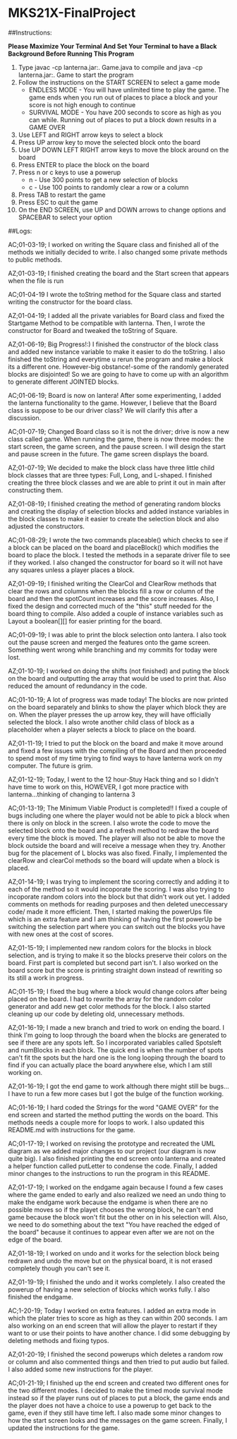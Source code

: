 # MKS21X-FinalProject

##Instructions:

**Please Maximize Your Terminal And Set Your Terminal to have a Black Background Before Running This Program**

1) Type javac -cp lanterna.jar:. Game.java to compile and java -cp lanterna.jar:. Game to start the program
2) Follow the instructions on the START SCREEN to select a game mode
      - ENDLESS MODE - You will have unlimited time to play the game. The game ends when you run out of places to place a block and your score is not high enough to continue
      - SURVIVAL MODE - You have 200 seconds to score as high as you can while. Running out of places to put a block down results in a GAME OVER
3) Use LEFT and RIGHT arrow keys to select a block
4) Press UP arrow key to move the selected block onto the board
5) Use UP DOWN LEFT RIGHT arrow keys to move the block around on the board
6) Press ENTER to place the block on the board
7) Press n or c keys to use a powerup
      - n - Use 300 points to get a new selection of blocks
      - c - Use 100 points to randomly clear a row or a column
7) Press TAB to restart the game
8) Press ESC to quit the game
9) On the END SCREEN, use UP and DOWN arrows to change options and SPACEBAR to select your option

##Logs:

AC;01-03-19;
I worked on writing the Square class and finished all of the methods we initially decided to write. I also changed some private methods to public methods.

AZ;01-03-19;
I finished creating the board and the Start screen that appears when the file is run

AC;01-04-19
I wrote the toString method for the Square class and started writing the constructor for the board class.

AZ;01-04-19;
I added all the private variables for Board class and fixed the Startgame Method to be compatible with lanterna. Then, I wrote the constructor for Board and tweaked the toString of Square.

AZ;01-06-19;
Big Progress!:) I finished the constructor of the block class and added new instance variable to make it easier to do the toString. I also finished the toString and everytime u rerun the program and make a block its a different one. However-big obstance!-some of the randomly generated blocks are disjointed! So we are going to have to come up with an algorithm to generate different JOINTED blocks.

AC;01-06-19;
Board is now on lantera! After some experimenting, I added the lanterna functionality to the game. However, I believe that the Board class is suppose to be our driver class? We will clarify this after a discussion.

AC;01-07-19;
Changed Board class so it is not the driver; drive is now a new class called game. When running the game, there is now three modes: the start screen, the game screen, and the pause screen. I will design the start and pause screen in the future. The game screen displays the board.

AZ;01-07-19;
We decided to make the block class have three little child block classes that are three types: Full, Long, and L-shaped. I finished creating the three block classes and we are able to print it out in main after constructing them.

AZ;01-08-19;
I finished creating the method of generating random blocks and creating the display of selection blocks and added instance variables in the block classes to make it easier to create the selection block and also adjusted the constructors.

AC;01-08-29;
I wrote the two commands placeable() which checks to see if a block can be placed on the board and placeBlock() which modifies the board to place the block. I tested the methods in a separate driver file to see if they worked. I also changed the constructor for board so it will not have any squares unless a player places a block.

AZ;01-09-19;
I finished writing the ClearCol and ClearRow methods that clear the rows and columns when the blocks fill a row or column of the board and then the spotCount increases and the score increases. Also, I fixed the design and corrected much of the "this" stuff needed for the board thing to compile. Also added a couple of instance variables such as Layout a boolean[][] for easier printing for the board.

AC;01-09-19;
I was able to print the block selection onto lantera. I also took out the pause screen and merged the features onto the game screen. Something went wrong while branching and my commits for today were lost.

AZ;01-10-19;
I worked on doing the shifts (not finished) and puting the block on the board and outputting the array that would be used to print that. Also reduced the amount of redundancy in the code.

AC;01-10-19;
A lot of progress was made today! The blocks are now printed on the board separately and blinks to show the player which block they are on. When the player presses the up arrow key, they will have officially selected the block. I also wrote another child class of block as a placeholder when a player selects a block to place on the board.

AZ;01-11-19;
I tried to put the block on the board and make it move around and fixed a few issues with the compiling of the Board and then proceeded to spend most of my time trying to find ways to have lanterna work on my computer. The future is grim.

AZ;01-12-19;
Today, I went to the 12 hour-Stuy Hack thing and so I didn't have time to work on this, HOWEVER, I got more practice with lanterna...thinking of changing to lanterna 3

AC;01-13-19;
The Minimum Viable Product is completed!! I fixed a couple of bugs including one where the player would not be able to pick a block when there is only on block in the screen. I also wrote the code to move the selected block onto the board and a refresh method to redraw the board every time the block is moved. The player will also not be able to move the block outside the board and will receive a message when they try. Another bug for the placement of L blocks was also fixed. Finally, I implemented the clearRow and clearCol methods so the board will update when a block is placed.

AZ;01-14-19;
I was trying to implement the scoring correctly and adding it to each of the method so it would incoporate the scoring. I was also trying to incoporate random colors into the block but that didn't work out yet. I added comments on methods for reading purposes and then deleted uneccessary code/ made it more efficient. Then, I started making the powerUps file which is an extra feature and I am thinking of having the first powerUp be switching the selection part where you can switch out the blocks you have with new ones at the cost of scores.

AZ;01-15-19;
I implemented new random colors for the blocks in block selection, and is trying to make it so the blocks preserve their colors on the board. First part is completed but second part isn't. I also worked on the board score but the score is printing straight down instead of rewriting so its still a work in progress.

AC;01-15-19;
I fixed the bug where a block would change colors after being placed on the board. I had to rewrite the array for the random color generator and add new get color methods for the block. I also started cleaning up our code by deleting old, unnecessary methods.

AZ;01-16-19;
I made a new branch and tried to work on ending the board. I think I'm going to loop through the board when the blocks are generated to see if there are any spots left. So I incorporated variables called Spotsleft and numBlocks in each block. The quick end is when the number of spots can't fit the spots but the hard one is the long looping through the board to find if you can actually place the board anywhere else, which I am still working on.

AZ;01-16-19;
I got the end game to work although there might still be bugs... I have to run a few more cases but I got the bulge of the function working.

AC;01-16-19;
I hard coded the Strings for the word "GAME OVER" for the end screen and started the method putting the words on the board. This methods needs a couple more for loops to work. I also updated this README.md with instructions for the game.

AC;01-17-19;
I worked on revising the prototype and recreated the UML diagram as we added major changes to our project (our diagram is now quite big). I also finished printing the end screen onto lanterna and created a helper function called putLetter to condense the code. Finally, I added minor changes to the instructions to run the program in this README.

AZ;01-17-19;
I worked on the endgame again because I found a few cases where the game ended to early and also realized we need an undo thing to make the endgame work because the endgame is when there are no possible moves so if the playet chooses the wrong block, he can't end game because the block won't fit but the other on in his selection will. Also, we need to do something about the text "You have reached the edged of the board" because it continues to appear even after we are not on the edge of the board.

AZ;01-18-19;
I worked on undo and it works for the selection block being redrawn and undo the move but on the physical board, it is not erased completely though you can't see it.

AZ;01-19-19;
I finished the undo and it works completely. I also created the powerup of having a new selection of blocks which works fully. I also finished the endgame.

AC;1-20-19;
Today I worked on extra features. I added an extra mode in which the plater tries to score as high as they can within 200 seconds. I am also working on an end screen that will allow the player to restart if they want to or use their points to have another chance. I did some debugging by deleting methods and fixing typos.

AZ;01-20-19;
I finished the second powerups which deletes a random row or column and also commented things and then tried to put audio but failed. I also added some new instructions for the player.

AC;01-21-19;
I finished up the end screen and created two different ones for the two different modes. I decided to make the timed mode survival mode instead so if the player runs out of places to put a block, the game ends and the player does not have a choice to use a powerup to get back to the game, even if they still have time left. I also made some minor changes to how the start screen looks and the messages on the game screen. Finally, I updated the instructions for the game.
